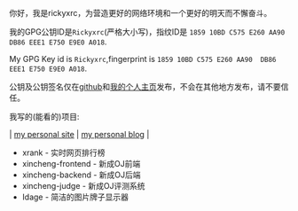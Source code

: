 你好，我是rickyxrc，为营造更好的网络环境和一个更好的明天而不懈奋斗。

我的GPG公钥ID是`Rickyxrc`(严格大小写)，指纹ID是 `1859 10BD C575 E260 AA90  DB86 EEE1 E750 E9E0 A018`.

My GPG Key id is `Rickyxrc`,fingerprint is `1859 10BD C575 E260 AA90  DB86 EEE1 E750 E9E0 A018`.

公钥及公钥签名仅在[github](https://github.com/Rickyxrc/Rickyxrc/blob/main/pub.gpg)和[我的个人主页](https://rickyxrc.cc)发布，不会在其他地方发布，请不要信任。

我写的(能看的)项目:

| [my personal site](https://rickyxrc.cc) | [my personal blog](https://blog.rickyxrc.cc) |

- xrank - 实时网页排行榜
- xincheng-frontend - 新成OJ前端
- xincheng-backend - 新成OJ后端
- xincheng-judge - 新成OJ评测系统
- Idage - 简洁的图片牌子显示器
